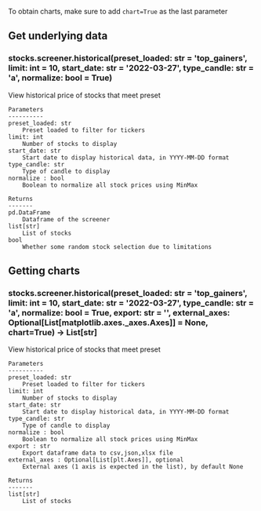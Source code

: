 To obtain charts, make sure to add `chart=True` as the last parameter

## Get underlying data 
### stocks.screener.historical(preset_loaded: str = 'top_gainers', limit: int = 10, start_date: str = '2022-03-27', type_candle: str = 'a', normalize: bool = True)

View historical price of stocks that meet preset

    Parameters
    ----------
    preset_loaded: str
        Preset loaded to filter for tickers
    limit: int
        Number of stocks to display
    start_date: str
        Start date to display historical data, in YYYY-MM-DD format
    type_candle: str
        Type of candle to display
    normalize : bool
        Boolean to normalize all stock prices using MinMax

    Returns
    -------
    pd.DataFrame
        Dataframe of the screener
    list[str]
        List of stocks
    bool
        Whether some random stock selection due to limitations

## Getting charts 
### stocks.screener.historical(preset_loaded: str = 'top_gainers', limit: int = 10, start_date: str = '2022-03-27', type_candle: str = 'a', normalize: bool = True, export: str = '', external_axes: Optional[List[matplotlib.axes._axes.Axes]] = None, chart=True) -> List[str]

View historical price of stocks that meet preset

    Parameters
    ----------
    preset_loaded: str
        Preset loaded to filter for tickers
    limit: int
        Number of stocks to display
    start_date: str
        Start date to display historical data, in YYYY-MM-DD format
    type_candle: str
        Type of candle to display
    normalize : bool
        Boolean to normalize all stock prices using MinMax
    export : str
        Export dataframe data to csv,json,xlsx file
    external_axes : Optional[List[plt.Axes]], optional
        External axes (1 axis is expected in the list), by default None

    Returns
    -------
    list[str]
        List of stocks
